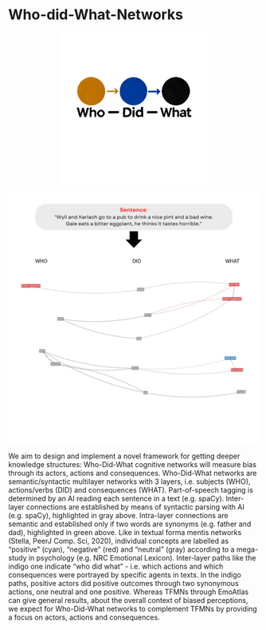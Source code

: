 # Who-did-What-Networks

<p align="center">
  <img src="who-did-what logo.png" alt="WDW" width="300"/>
</p>


<p align="center">
  <img src="WDW Sentence.jpg" alt="WDW" width="600"/>
</p>

We aim to design and implement a novel framework for getting deeper knowledge structures: Who-Did-What cognitive networks will measure bias through its actors, actions and consequences. Who-Did-What networks are semantic/syntactic multilayer networks with 3 layers, i.e. subjects (WHO), actions/verbs (DID) and consequences (WHAT). Part-of-speech tagging is determined by an AI reading each sentence in a text (e.g. spaCy). Inter-layer connections are established by means of syntactic parsing with AI (e.g. spaCy), highlighted in gray above. Intra-layer connections are semantic and established only if two words are synonyms (e.g. father and dad), highlighted in green above. Like in textual forma mentis networks (Stella, PeerJ Comp. Sci, 2020), individual concepts are labelled as “positive” (cyan), “negative” (red) and “neutral” (gray) according to a mega-study in psychology (e.g. NRC Emotional Lexicon). Inter-layer paths like the indigo one indicate “who did what” - i.e. which actions and which consequences were portrayed by specific agents in texts. In the indigo paths, positive actors did positive outcomes through two synonymous actions, one neutral and one positive. Whereas TFMNs through EmoAtlas can give general results, about the overall context of biased perceptions, we expect for Who-Did-What networks to complement TFMNs by providing a focus on actors, actions and consequences.
